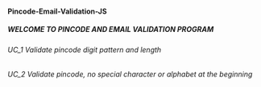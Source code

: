 #### Pincode-Email-Validation-JS

##### WELCOME TO PINCODE AND EMAIL VALIDATION PROGRAM

###### UC_1 Validate pincode digit pattern and length

###### UC_2 Validate pincode, no special character or alphabet at the beginning
